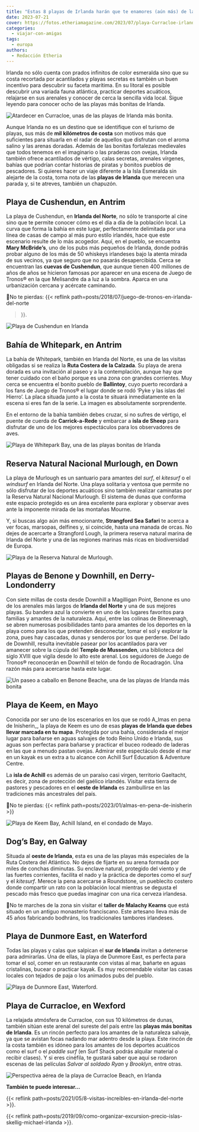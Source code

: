 ```yaml
---
title: "Estas 8 playas de Irlanda harán que te enamores (aún más) de la isla"
date: 2023-07-21
cover: https://fotos.etheriamagazine.com/2023/07/playa-Curracloe-irlanda.jpg
categories: 
  - viajar-con-amigas
tags: 
  - europa
authors: 
  - Redacción Etheria
---
```


Irlanda no sólo cuenta con prados infinitos de color esmeralda sino que su costa 
recortada por acantilados y playas secretas es también un buen incentivo para descubrir 
su faceta marítima. En su litoral es posible descubrir una variada fauna atlántica, 
practicar deportes acuáticos, relajarse en sus arenales y conocer de cerca la sencilla 
vida local. Sigue leyendo para conocer ocho de las playas más bonitas de Irlanda. 

![Atardecer en Curracloe, unas de las playas de Irlanda más bonita.](https://fotos.etheriamagazine.com/2023/07/playa-Curracloe-irlanda.jpg "Atardecer en la playa de Curracloe. © Celtic Routes")

Aunque Irlanda no es un destino que se identifique con el turismo de playas, sus más de 
**mil kilómetros de costa** son motivos más que suficientes para situarla en el radar de 
aquellos que disfrutan con el aroma salino y las arenas doradas. Además de las bonitas 
fortalezas medievales que todos tenemos en el imaginario o las praderas con ovejas, 
Irlanda también ofrece acantilados de vértigo, calas secretas, arenales vírgenes, bahías 
que podrían contar historias de piratas y bonitos pueblos de pescadores. Si quieres 
hacer un viaje diferente a la Isla Esmeralda sin alejarte de la costa, toma nota de las 
**playas de Irlanda** que merecen una parada y, si te atreves, también un chapuzón. 

## Playa de Cushendun, en Antrim

La playa de Cushendun, en **Irlanda del Norte**, no sólo te transporte al cine sino que 
te permite conocer cómo es el día a día de la población local. La curva que forma la 
bahía en este lugar, perfectamente delimitada por una línea de casas de campo al más 
puro estilo irlandés, hace que este escenario resulte de lo más acogedor. Aquí, en el 
pueblo, se encuentra **Mary McBride’s**, uno de los pubs más pequeños de Irlanda, donde 
podrás probar alguno de los más de 50 whiskeys irlandeses bajo la atenta mirada de sus 
vecinos, ya que seguro que no pasarás desapercibida. Cerca se encuentran las **cuevas de 
Cushendun**, que aunque tienen 400 millones de años de años se hicieron famosas por 
aparecer en una escena de Juego de Tronos® en la que Melisandre da a luz a la sombra. 
Aparca en una urbanización cercana y acércate caminando. 

📍No te pierdas: {{< reflink path=posts/2018/07/juego-de-tronos-en-irlanda-del-norte 
>}}. 

![Playa de Cushendun en Irlanda](https://fotos.etheriamagazine.com/2023/07/playa-Cushendun-juego-tronos-irlanda.jpg "Playa de Cushendun, localización de Juego de Tronos. © Stefan Schnebelt/ Turismo de Irlanda")

## Bahía de Whitepark, en Antrim

La bahía de Whitepark, también en Irlanda del Norte, es una de las visitas obligadas si 
se realiza la **Ruta Costera de la Calzada**. Su playa de arena dorada es una invitación 
al paseo y a la contemplación, aunque hay que tener cuidado con el baño porque es una 
zona con grandes corrientes. Muy cerca se encuentra el bonito pueblo de **Ballintoy**, 
cuyo puerto recordará a los fans de Juego de Tronos® el lugar donde se rodó ‘Pyke y las 
islas del Hierro’. La placa situada junto a la costa te situará inmediatamente en la 
escena si eres fan de la serie. La imagen es absolutamente sorprendente. 

En el entorno de la bahía también debes cruzar, si no sufres de vértigo, el puente de 
cuerda de **Carrick-a-Rede** y embarcar a **isla de Sheep** para disfrutar de uno de los 
mejores espectáculos para los observadores de aves. 

![Playa de Whitepark Bay, una de las playas bonitas de Irlanda](https://fotos.etheriamagazine.com/2023/07/playa-Whitepark-Bay-irlanda.jpg "Playa de Whitepark Bay. © Chris Hill")

## Reserva Natural Nacional Murlough, en Down

La playa de Murlough es un santuario para amantes del _surf_, el _kitesurf_ o el 
_windsurf_ en Irlanda del Norte. Una playa solitaria y ventosa que permite no sólo 
disfrutar de los deportes acuáticos sino también realizar caminatas por la Reserva 
Natural Nacional Murlough. El sistema de dunas que conforma este espacio protegido es un 
área excelente para explorar y observar aves ante la imponente mirada de las montañas 
Mourne. 

Y, si buscas algo aún más emocionante, **Strangford Sea Safari** te acerca a ver focas, 
marsopas, delfines y, si coincide, hasta una manada de orcas. No dejes de acercarte a 
Strangford Lough, la primera reserva natural marina de Irlanda del Norte y una de las 
regiones marinas más ricas en biodiversidad de Europa. 

![Playa de la Reserva Natural de Murlough.](https://fotos.etheriamagazine.com/2023/07/playa-Murlough-Irlanda.jpg "Playa de la Reserva Natural de Murlough. © Bernie Brown/ Turismo de Irlanda")

## Playas de Benone y Downhill, en Derry-Londonderry

Con siete millas de costa desde Downhill a Magilligan Point, Benone es uno de los 
arenales más largos de **Irlanda del Norte** y una de sus mejores playas. Su bandera 
azul la convierte en uno de los lugares favoritos para familias y amantes de la 
naturaleza. Aquí, entre las colinas de Binevenagh, se abren numerosas posibilidades 
tanto para amantes de los deportes en la playa como para los que pretenden desconectar, 
tomar el sol y explorar la zona, pues hay cascadas, dunas y senderos por los que 
perderse. Del lado de Downhill, resulta inevitable pasear por los acantilados para ver 
amanecer sobre la cúpula del **Templo de Mussenden**, una biblioteca del siglo XVIII que 
vigila desde lo alto este arenal. Los seguidores de Juego de Tronos® reconocerán en 
Downhill el telón de fondo de Rocadragón. Una razón más para acercarse hasta este lugar. 

![Un paseo a caballo en Benone Beache, una de las playas de Irlanda más bonita](https://fotos.etheriamagazine.com/2023/07/playa-Benone-Beach-Irlanda.jpg "Playa de Benone. © Turismo de Irlanda")

## Playa de Keem, en Mayo

Conocida por ser uno de los escenarios en los que se rodó A_lmas en pena de Inisherin_, 
la playa de Keem es uno de esas **playas de Irlanda que debes llevar marcada en tu 
mapa**. Protegida por una bahía, considerada el mejor lugar para bañarse en aguas 
salvajes de todo Reino Unido e Irlanda, sus aguas son perfectas para bañarse y practicar 
el buceo rodeado de laderas en las que a menudo pastan ovejas. Admirar este espectáculo 
desde el mar en un kayak es un extra a tu alcance con Achill Surf Education & Adventure 
Centre. 

La **isla de Achill** es además de un paraíso casi virgen, territorio Gaeltacht, es 
decir, zona de protección del gaélico irlandés. Visitar esta tierra de pastores y 
pescadores en el **oeste de Irlanda** es zambullirse en las tradiciones más ancestrales 
del país. 

📍No te pierdas: {{< reflink path=posts/2023/01/almas-en-pena-de-inisherin >}} 

![Playa de Keem Bay, Achill Island, en el condado de Mayo.](https://fotos.etheriamagazine.com/2023/07/playa-Keem-Bay-Ireland.jpg "Playa de Keem Bay, en el condado de Mayo. © Failte Ireland")

## Dog’s Bay, en Galway

Situada al **oeste de Irlanda**, esta es una de las playas más especiales de la Ruta 
Costera del Atlántico. No dejes de fijarte en su arena formada por miles de conchas 
diminutas. Su enclave natural, protegido del viento y de las fuertes corrientes, 
facilita el nado y la práctica de deportes como el _surf_ y el _kitesurf_. Merece la 
pena acercarse a Roundstone, un pueblecito costero donde compartir un rato con la 
población local mientras se degusta el pescado más fresco que puedas imaginar con una 
rica cerveza irlandesa. 

📍No te marches de la zona sin visitar el **taller de Malachy Kearns** que está situado 
en un antiguo monasterio franciscano. Este artesano lleva más de 45 años fabricando 
bodhráns, los tradicionales tambores irlandeses. 

## Playa de Dunmore East, en Waterford

Todas las playas y calas que salpican el **sur de Irlanda** invitan a detenerse para 
admirarlas. Una de ellas, la playa de Dunmore East, es perfecta para tomar el sol, comer 
en un restaurante con vistas al mar, bañarte en aguas cristalinas, bucear o practicar 
kayak. Es muy recomendable visitar las casas locales con tejados de paja o los animados 
pubs del pueblo. 

![Playa de Dunmore East, Waterford.](https://fotos.etheriamagazine.com/2023/07/playa-Dunmore-irlanda.jpg "Playa de Dunmore East, Waterford. © Chris Hill")

## Playa de Curracloe, en Wexford

La relajada atmósfera de Curracloe, con sus 10 kilómetros de dunas, también sitúan este 
arenal del sureste del país entre las **playas más bonitas de Irlanda**. Es un rincón 
perfecto para los amantes de la naturaleza salvaje, ya que se avistan focas nadando mar 
adentro desde la playa. Este rincón de la costa también es idóneo para los amantes de 
los deportes acuáticos como el surf o el _paddle surf_ (en Surf Shack podrás alquilar 
material o recibir clases). Y si eres cinéfila, te gustará saber que aquí se rodaron 
escenas de las películas _Salvar al soldado Ryan_ y _Brooklyn_, entre otras. 

![Perspectiva aérea de la playa de Curracloe Beach, en Irlanda](https://fotos.etheriamagazine.com/2023/07/playa-Curracloe-Beach-irlanda.jpg "Atardecer en Curracloe, unas de las playas de Irlanda más bonitas. © Celtic Routes")

**También te puede interesar...** 

{{< reflink path=posts/2021/05/8-visitas-increibles-en-irlanda-del-norte >}}. 

{{< reflink 
path=posts/2019/09/como-organizar-excursion-precio-islas-skellig-michael-irlanda >}}.
